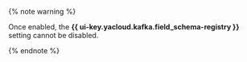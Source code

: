 {% note warning %}

Once enabled, the **{{ ui-key.yacloud.kafka.field_schema-registry }}** setting cannot be disabled.

{% endnote %}
